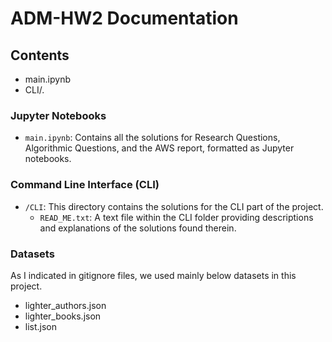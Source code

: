 
# ADM-HW2  Documentation

## Contents

* main.ipynb
* CLI/.


### Jupyter Notebooks

- `main.ipynb`: Contains all the solutions for Research Questions, Algorithmic Questions, and the AWS report, formatted as Jupyter notebooks.

### Command Line Interface (CLI)

- `/CLI`: This directory contains the solutions for the CLI part of the project.
  - `READ_ME.txt`: A text file within the CLI folder providing descriptions and explanations of the solutions found therein.

### Datasets
As I indicated in gitignore files, we used mainly below datasets in this project.
* lighter_authors.json
* lighter_books.json
* list.json